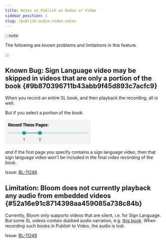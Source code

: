 ```yaml
---
title: Notes on Publish as Audio or Video
sidebar_position: 1
slug: /publish-audio-video-notes
---
```




:::note

The following are known problems and limitations in this feature.

:::




## Known Bug: **Sign Language video may be skipped in videos that  are only a portion of the book** {#9b870396711b43abb9f45d893c7acfc9}


When you record an entire SL book, and then playback the recording, all is well.


But if you select a portion of the book:


![](./publish-audio-video-notes.e7a2ff4f-2eb3-480c-a614-cee31f187a65.png)


_and_ if the first page you specify contains a sign language video, then that sign language video won't be included in the final video recording of the book.  


Issue: [BL-11248](https://issues.bloomlibrary.org/youtrack/issue/BL-11248)


## Limitation: Bloom does not currently playback any audio from embedded videos {#52a16e91c8714398aa459085a738c84b}


Currently, Bloom only supports videos that are silent, i.e. for Sign Language. But some SL videos contain dubbed audio narration, e.g. [this book](https://bloomlibrary.org/sign-language/book/XkmlHhNZ7T). When recording such books in Publish to Video, the audio is lost.


Issue: [BL-11249](https://issues.bloomlibrary.org/youtrack/issue/BL-11249)

